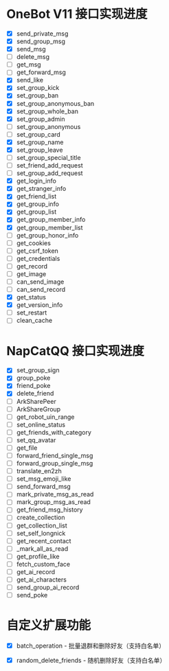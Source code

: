 # OneBot V11 接口实现进度

- [x] send_private_msg
- [x] send_group_msg
- [x] send_msg
- [ ] delete_msg
- [ ] get_msg
- [ ] get_forward_msg
- [x] send_like
- [x] set_group_kick
- [x] set_group_ban
- [x] set_group_anonymous_ban
- [x] set_group_whole_ban
- [x] set_group_admin
- [ ] set_group_anonymous
- [ ] set_group_card
- [x] set_group_name
- [x] set_group_leave
- [ ] set_group_special_title
- [ ] set_friend_add_request
- [ ] set_group_add_request
- [x] get_login_info
- [x] get_stranger_info
- [x] get_friend_list
- [x] get_group_info
- [x] get_group_list
- [x] get_group_member_info
- [x] get_group_member_list
- [ ] get_group_honor_info
- [ ] get_cookies
- [ ] get_csrf_token
- [ ] get_credentials
- [ ] get_record
- [ ] get_image
- [ ] can_send_image
- [ ] can_send_record
- [x] get_status
- [x] get_version_info
- [ ] set_restart
- [ ] clean_cache

# NapCatQQ 接口实现进度

- [x] set_group_sign
- [x] group_poke
- [x] friend_poke
- [x] delete_friend
- [ ] ArkSharePeer
- [ ] ArkShareGroup
- [ ] get_robot_uin_range
- [ ] set_online_status
- [ ] get_friends_with_category
- [ ] set_qq_avatar
- [ ] get_file
- [ ] forward_friend_single_msg
- [ ] forward_group_single_msg
- [ ] translate_en2zh
- [ ] set_msg_emoji_like
- [ ] send_forward_msg
- [ ] mark_private_msg_as_read
- [ ] mark_group_msg_as_read
- [ ] get_friend_msg_history
- [ ] create_collection
- [ ] get_collection_list
- [ ] set_self_longnick
- [ ] get_recent_contact
- [ ] _mark_all_as_read
- [ ] get_profile_like
- [ ] fetch_custom_face
- [ ] get_ai_record
- [ ] get_ai_characters
- [ ] send_group_ai_record
- [ ] send_poke

# 自定义扩展功能

- [x] batch_operation - 批量退群和删除好友（支持白名单）
- [x] random_delete_friends - 随机删除好友（支持白名单）

